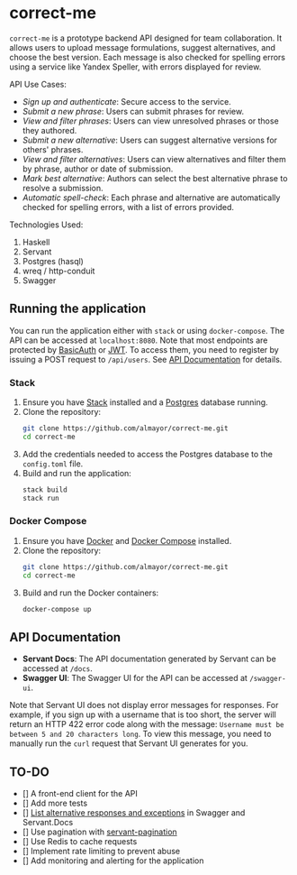 # correct-me

`correct-me` is a prototype backend API designed for team collaboration. It allows users to upload message formulations, suggest alternatives, and choose the best version. Each message is also checked for spelling errors using a service like Yandex Speller, with errors displayed for review.

API Use Cases:

- *Sign up and authenticate*: Secure access to the service.
- *Submit a new phrase*: Users can submit phrases for review.
- *View and filter phrases*: Users can view unresolved phrases or those they authored.
- *Submit a new alternative*: Users can suggest alternative versions for others' phrases.
- *View and filter alternatives*: Users can view alternatives and filter them by phrase, author or date of submission.
- *Mark best alternative*: Authors can select the best alternative phrase to resolve a submission.
- *Automatic spell-check*: Each phrase and alternative are automatically checked for spelling errors, with a list of errors provided.

Technologies Used:

1. Haskell
2. Servant
3. Postgres (hasql)
4. wreq / http-conduit
5. Swagger

## Running the application

You can run the application either with `stack` or using `docker-compose`. The API can be accessed at `localhost:8080`. Note that most endpoints are protected by [BasicAuth](https://en.wikipedia.org/wiki/Basic_access_authentication) or [JWT](https://jwt.io/). To access them, you need to register by issuing a POST request to `/api/users`. See [API Documentation](#api-documentation) for details.

### Stack

1. Ensure you have [Stack](https://docs.haskellstack.org/en/stable/README/) installed and a [Postgres](https://www.postgresql.org/download/) database running.
2. Clone the repository:
   ```sh
   git clone https://github.com/almayor/correct-me.git
   cd correct-me
   ```
3. Add the credentials needed to access the Postgres database to the `config.toml` file.
4. Build and run the application:
   ```sh
   stack build
   stack run
   ```

### Docker Compose

1. Ensure you have [Docker](https://docs.docker.com/get-docker/) and [Docker Compose](https://docs.docker.com/compose/install/) installed.
2. Clone the repository:
   ```sh
   git clone https://github.com/almayor/correct-me.git
   cd correct-me
   ```
3. Build and run the Docker containers:
   ```sh
   docker-compose up
   ```

## API Documentation

- **Servant Docs**: The API documentation generated by Servant can be accessed at `/docs`.
- **Swagger UI**: The Swagger UI for the API can be accessed at `/swagger-ui`.

Note that Servant UI does not display error messages for responses. For example, if you sign up with a username that is too short, the server will return an HTTP 422 error code along with the message: `Username must be between 5 and 20 characters long`. To view this message, you need to manually run the `curl` request that Servant UI generates for you.

## TO-DO

- [] A front-end client for the API
- [] Add more tests
- [] [List alternative responses and exceptions](https://docs.servant.dev/en/stable/cookbook/uverb/UVerb.html) in Swagger and Servant.Docs
- [] Use pagination with [servant-pagination](https://hackage.haskell.org/package/servant-pagination)
- [] Use Redis to cache requests
- [] Implement rate limiting to prevent abuse
- [] Add monitoring and alerting for the application